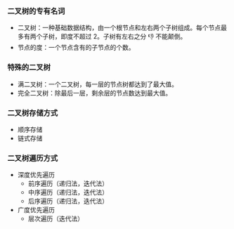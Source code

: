 ### 二叉树的专有名词

- 二叉树：一种基础数据结构，由一个根节点和左右两个子树组成。每个节点最多有两个子树，即度不超过 2。子树有左右之分 👎 不能颠倒。
- 节点的度：一个节点含有的子节点的个数。

### 特殊的二叉树

- 满二叉树：一个二叉树，每一层的节点树都达到了最大值。
- 完全二叉树：除最后一层，剩余层的节点数达到最大值。

### 二叉树存储方式

- 顺序存储
- 链式存储

### 二叉树遍历方式

- 深度优先遍历
  - 前序遍历（递归法，迭代法）
  - 中序遍历（递归法，迭代法）
  - 后序遍历（递归法，迭代法）
- 广度优先遍历
  - 层次遍历（迭代法）
